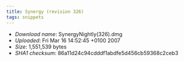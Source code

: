 ```yaml
---
title: Synergy (revision 326)
tags: snippets
---
```


-   _Download name_: SynergyNightly(326).dmg
-   _Uploaded_: Fri Mar 16 14:52:45 +0100 2007
-   _Size_: 1,551,539 bytes
-   _SHA1 checksum_: 86a11d24c94cdddf1abdfe5d456cb59368c2ceb3
